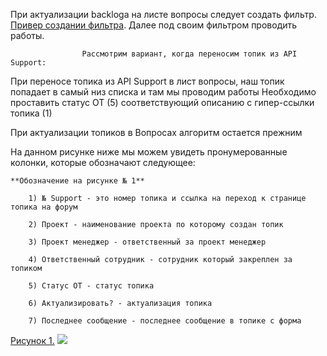 При актуализации backloga на листе вопросы следует создать фильтр. [Привер создании фильтра](https://bu-techsupport-optiteam.netlify.app/posts/%D0%BF%D1%80%D0%B8%D0%BC%D0%B5%D1%80%20%D1%81%D0%BE%D0%B7%D0%B4%D0%B0%D0%BD%D0%B8%D1%8F%20%D1%84%D0%B8%D0%BB%D1%8C%D1%82%D1%80%D0%B0/).
Далее под своим фильтром проводить работы. 


					Рассмотрим вариант, когда переносим топик из API Support:
     
При переносе топика из API Support в лист вопросы, наш топик попадает в самый низ списка и там мы проводим работы 
Необходимо проставить статус ОТ (5) соответствующий описанию с гипер-ссылки топика (1)

При актуализации топиков в Вопросах алгоритм остается прежним


На данном рисунке ниже мы можем увидеть пронумерованные колонки, которые обозначают следующее:

	**Обозначение на рисунке № 1**
 
		1) № Support - это номер топика и ссылка на переход к странице топика на форум
  
		2) Проект - наименование проекта по которому создан топик
  
		3) Проект менеджер - ответственный за проект менеджер
  
		4) Ответственный сотрудник - сотрудник который закреплен за топиком
  
		5) Статус ОТ - статус топика 
  
		6) Актуализировать? - актуализация топика
  
		7) Последнее сообщение - последнее сообщение в топике с форма


[Рисунок 1.](https://habrastorage.org/webt/1-/yv/m6/1-yvm6wbsc-somm2wyvzanwuzqc.png)
![](https://habrastorage.org/webt/1-/yv/m6/1-yvm6wbsc-somm2wyvzanwuzqc.png)
